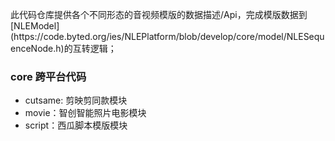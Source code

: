 <p>
此代码仓库提供各个不同形态的音视频模版的数据描述/Api，完成模版数据到[NLEModel](https://code.byted.org/ies/NLEPlatform/blob/develop/core/model/NLESequenceNode.h)的互转逻辑；
</p>

<h3> core 跨平台代码 </h3>

- cutsame: 剪映剪同款模块
- movie：智创智能照片电影模块
- script：西瓜脚本模版模块